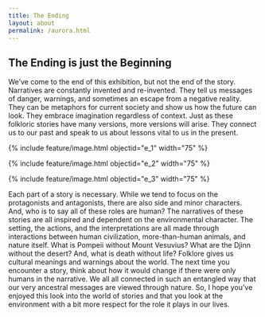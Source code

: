 ```yaml
---
title: The Ending
layout: about
permalink: /aurora.html
---
```


## The Ending is just the Beginning

We’ve come to the end of this exhibition, but not the end of the story. Narratives are constantly invented and re-invented. They tell us messages of danger, warnings, and sometimes an escape from a negative reality. They can be metaphors for current society and show us how the future can look. They embrace imagination regardless of context. Just as these folkloric stories have many versions, more versions will arise. They connect us to our past and speak to us about lessons vital to us in the present. 

{% include feature/image.html objectid="e_1" width="75" %}

{% include feature/image.html objectid="e_2" width="75" %}

{% include feature/image.html objectid="e_3" width="75" %}

Each part of a story is necessary. While we tend to focus on the protagonists and antagonists, there are also side and minor characters. And, who is to say all of these roles are human? The narratives of these stories are all inspired and dependent on the environmental character. The setting, the actions, and the interpretations are all made through interactions between human civilization, more-than-human animals, and nature itself. What is Pompeii without Mount Vesuvius? What are the Djinn without the desert? And, what is death without life? Folklore gives us cultural meanings and warnings about the world. The next time you encounter a story, think about how it would change if there were only humans in the narrative. We all all connected in such an entangled way that our very ancestral messages are viewed through nature. So, I hope you’ve enjoyed this look into the world of stories and that you look at the environment with a bit more respect for the role it plays in our lives. 
